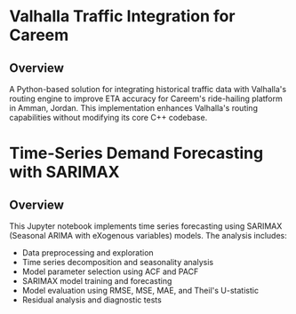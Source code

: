# Valhalla Traffic Integration for Careem
## Overview
A Python-based solution for integrating historical traffic data with Valhalla's routing engine to improve ETA accuracy for Careem's ride-hailing platform in Amman, Jordan. This implementation enhances Valhalla's routing capabilities without modifying its core C++ codebase.

# Time-Series Demand Forecasting with SARIMAX
## Overview
This Jupyter notebook implements time series forecasting using SARIMAX (Seasonal ARIMA with eXogenous variables) models. The analysis includes:

- Data preprocessing and exploration
- Time series decomposition and seasonality analysis
- Model parameter selection using ACF and PACF
- SARIMAX model training and forecasting
- Model evaluation using RMSE, MSE, MAE, and Theil's U-statistic
- Residual analysis and diagnostic tests
